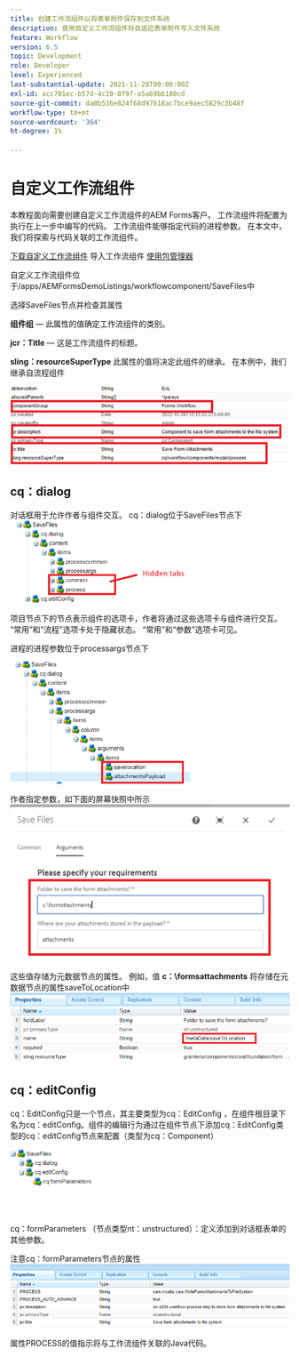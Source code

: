 ```yaml
---
title: 创建工作流组件以将表单附件保存到文件系统
description: 使用自定义工作流组件将自适应表单附件写入文件系统
feature: Workflow
version: 6.5
topic: Development
role: Developer
level: Experienced
last-substantial-update: 2021-11-28T00:00:00Z
exl-id: acc701ec-b57d-4c20-8f97-a5a69bb180cd
source-git-commit: da0b536e824f68d97618ac7bce9aec5829c3b48f
workflow-type: tm+mt
source-wordcount: '364'
ht-degree: 1%

---
```


# 自定义工作流组件

本教程面向需要创建自定义工作流组件的AEM Forms客户。 工作流组件将配置为执行在上一步中编写的代码。 工作流组件能够指定代码的进程参数。 在本文中，我们将探索与代码关联的工作流组件。


[下载自定义工作流组件](assets/saveFiles.zip)
导入工作流组件 [使用包管理器](http://localhost:4502/crx/packmgr/index.jsp)

自定义工作流组件位于/apps/AEMFormsDemoListings/workflowcomponent/SaveFiles中

选择SaveFiles节点并检查其属性

**组件组**  — 此属性的值确定工作流组件的类别。

**jcr：Title**  — 这是工作流组件的标题。

**sling：resourceSuperType** 此属性的值将决定此组件的继承。 在本例中，我们继承自流程组件


![component — 属性](assets/component-properties1.png)

## cq：dialog

对话框用于允许作者与组件交互。 cq：dialog位于SaveFiles节点下
![cq-dialog](assets/cq-dialog.png)

项目节点下的节点表示组件的选项卡，作者将通过这些选项卡与组件进行交互。 “常用”和“流程”选项卡处于隐藏状态。 “常用”和“参数”选项卡可见。

进程的进程参数位于processargs节点下

![process-args](assets/process-arguments.png)

作者指定参数，如下面的屏幕快照中所示
![workflow-component](assets/custom-workflow-component.png)

这些值存储为元数据节点的属性。 例如，值 **c：\formsattachments** 将存储在元数据节点的属性saveToLocation中
![save-location](assets/save-to-location.png)

## cq：editConfig

cq：EditConfig只是一个节点，其主要类型为cq：EditConfig ，在组件根目录下名为cq：editConfig。组件的编辑行为通过在组件节点下添加cq：EditConfig类型的cq：editConfig节点来配置（类型为cq：Component）

![edit-config](assets/cq-edit-config.png)

cq：formParameters （节点类型nt：unstructured）：定义添加到对话框表单的其他参数。


注意cq：formParameters节点的属性
![from-parameters-properties](assets/form-parameters-properties.png)

属性PROCESS的值指示将与工作流组件关联的Java代码。
